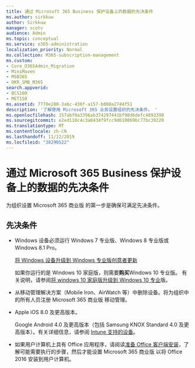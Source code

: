 ```yaml
---
title: 通过 Microsoft 365 Business 保护设备上的数据的先决条件
ms.author: sirkkuw
author: Sirkkuw
manager: scotv
audience: Admin
ms.topic: conceptual
ms.service: o365-administration
localization_priority: Normal
ms.collection: M365-subscription-management
ms.custom:
- Core_O365Admin_Migration
- MiniMaven
- MSB365
- OKR_SMB_M365
search.appverid:
- BCS160
- MET150
ms.assetid: 7770e280-3a6c-436f-a157-b008a2744f51
description: '了解使用 Microsoft 365 业务设置组织的先决条件。 '
ms.openlocfilehash: 157abf0a3396ab374297441bf90d6defc4093390
ms.sourcegitcommit: e2ed110c4c3a8434f9fcc9d610069bc77bc39220
ms.translationtype: MT
ms.contentlocale: zh-CN
ms.lasthandoff: 11/12/2019
ms.locfileid: "38290522"
---
```

# <a name="pre-requisites-for-protecting-data-on-devices-with-microsoft-365-business"></a>通过 Microsoft 365 Business 保护设备上的数据的先决条件

为组织设置 Microsoft 365 商业版 的第一步是确保可满足先决条件。
  
## <a name="pre-requisites"></a>先决条件

- Windows 设备必须运行 Windows 7 专业版、Windows 8 专业版或 Windows 8.1 Pro。
    
    [将 Windows 设备升级到 Windows 专业版创意者更新](upgrade-to-windows-pro-creators-update.md)
    
    如果你运行的是 Windows 10 家庭版，则需要**购买**Windows 10 专业版。 有关说明，请参阅[将 windows 10 家庭版升级到 Windows 10 专业](https://support.office.com/article/0aee10c1-4d34-43ee-a325-579c6c2df90e?ui=en-US&rs=en-US&ad=US)版。 
    
- 从移动管理解决方案（Mobile Iron、AirWatch 等）中删除设备。将为组织中的所有人员注册 Microsoft 365 商业版 移动管理。
    
- Apple iOS 8.0 及更高版本。
    
    Google Android 4.0 及更高版本（包括 Samsung KNOX Standard 4.0 及更高版本）。有关详细信息，请参阅 [Intune 支持的设备](https://go.microsoft.com/fwlink/p/?linkid=852307)。
    
- 如果用户计算机上具有 Office 应用程序，请阅读[准备 Office 客户端安装](prepare-for-office-client-deployment.md)，了解可能需要执行的步骤，然后才能设置 Microsoft 365 商业版 以将 Office 2016 安装到用户计算机。 
    


